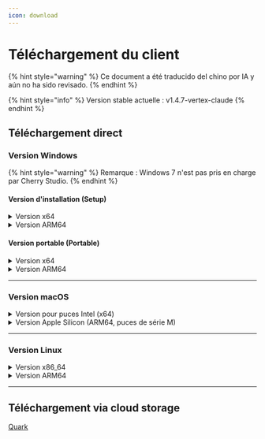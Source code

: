 ```yaml
---
icon: download
---
```

# Téléchargement du client


{% hint style="warning" %}
Ce document a été traducido del chino por IA y aún no ha sido revisado.
{% endhint %}




{% hint style="info" %}
Version stable actuelle : v1.4.7-vertex-claude
{% endhint %}

## Téléchargement direct

### Version Windows

{% hint style="warning" %}
Remarque : Windows 7 n'est pas pris en charge par Cherry Studio.
{% endhint %}

#### Version d'installation (Setup)

<details>

<summary>Version x64</summary>

Ligne principale :

【[Site officiel Cherry Studio](https://cherry-ai.com/download)】 【[GitHub](https://github.com/CherryHQ/cherry-studio/releases/download/v1.4.7-vertex-claude/Cherry-Studio-1.4.7-vertex-claude-x64-setup.exe)】

Lignes alternatives :

【[Ligne 1](https://download-cf.ocoolai.com/https://github.com/CherryHQ/cherry-studio/releases/download/v1.4.7-vertex-claude/Cherry-Studio-1.4.7-vertex-claude-x64-setup.exe)】 【[Ligne 2](https://download.ocoolai.com/https://github.com/CherryHQ/cherry-studio/releases/download/v1.4.7-vertex-claude/Cherry-Studio-1.4.7-vertex-claude-x64-setup.exe)】 【[Ligne 3](https://download.ocoolai.online/https://github.com/CherryHQ/cherry-studio/releases/download/v1.4.7-vertex-claude/Cherry-Studio-1.4.7-vertex-claude-x64-setup.exe)】

</details>

<details>

<summary>Version ARM64</summary>

Ligne principale :

【[Site officiel Cherry Studio](https://cherry-ai.com/download)】 【[GitHub](https://github.com/CherryHQ/cherry-studio/releases/download/v1.4.7-vertex-claude/Cherry-Studio-1.4.7-vertex-claude-arm64-setup.exe)】

Lignes alternatives :

【[Ligne 1](https://download-cf.ocoolai.com/https://github.com/CherryHQ/cherry-studio/releases/download/v1.4.7-vertex-claude/Cherry-Studio-1.4.7-vertex-claude-arm64-setup.exe)】 【[Ligne 2](https://download.ocoolai.com/https://github.com/CherryHQ/cherry-studio/releases/download/v1.4.7-vertex-claude/Cherry-Studio-1.4.7-vertex-claude-arm64-setup.exe)】 【[Ligne 3](https://download.ocoolai.online/https://github.com/CherryHQ/cherry-studio/releases/download/v1.4.7-vertex-claude/Cherry-Studio-1.4.7-vertex-claude-arm64-setup.exe)】

</details>

#### Version portable (Portable)

<details>

<summary>Version x64</summary>

Ligne principale :

【[Site officiel Cherry Studio](https://cherry-ai.com/download)】 【[GitHub](https://github.com/CherryHQ/cherry-studio/releases/download/v1.4.7-vertex-claude/Cherry-Studio-1.4.7-vertex-claude-x64-portable.exe)】

Lignes alternatives :

【[Ligne 1](https://download-cf.ocoolai.com/https://github.com/CherryHQ/cherry-studio/releases/download/v1.4.7-vertex-claude/Cherry-Studio-1.4.7-vertex-claude-x64-portable.exe)】 【[Ligne 2](https://download.ocoolai.com/https://github.com/CherryHQ/cherry-studio/releases/download/v1.4.7-vertex-claude/Cherry-Studio-1.4.7-vertex-claude-x64-portable.exe)】 【[Ligne 3](https://download.ocoolai.online/https://github.com/CherryHQ/cherry-studio/releases/download/v1.4.7-vertex-claude/Cherry-Studio-1.4.7-vertex-claude-x64-portable.exe)】

</details>

<details>

<summary>Version ARM64</summary>

Ligne principale :

【[Site officiel Cherry Studio](https://cherry-ai.com/download)】 【[GitHub](https://github.com/CherryHQ/cherry-studio/releases/download/v1.4.7-vertex-claude/Cherry-Studio-1.4.7-vertex-claude-arm64-portable.exe)】

Lignes alternatives :

【[Ligne 1](https://download-cf.ocoolai.com/https://github.com/CherryHQ/cherry-studio/releases/download/v1.4.7-vertex-claude/Cherry-Studio-1.4.7-vertex-claude-arm64-portable.exe)】 【[Ligne 2](https://download.ocoolai.com/https://github.com/CherryHQ/cherry-studio/releases/download/v1.4.7-vertex-claude/Cherry-Studio-1.4.7-vertex-claude-arm64-portable.exe)】 【[Ligne 3](https://download.ocoolai.online/https://github.com/CherryHQ/cherry-studio/releases/download/v1.4.7-vertex-claude/Cherry-Studio-1.4.7-vertex-claude-arm64-portable.exe)】

</details>

***

### Version macOS

<details>

<summary>Version pour puces Intel (x64)</summary>

Ligne principale :

【[Site officiel Cherry Studio](https://cherry-ai.com/download)】 【[GitHub](https://github.com/CherryHQ/cherry-studio/releases/download/v1.4.7-vertex-claude/Cherry-Studio-1.4.7-vertex-claude-x64.dmg)】

Lignes alternatives :

【[Ligne 1](https://download-cf.ocoolai.com/https://github.com/CherryHQ/cherry-studio/releases/download/v1.4.7-vertex-claude/Cherry-Studio-1.4.7-vertex-claude-x64.dmg)】 【[Ligne 2](https://download.ocoolai.com/https://github.com/CherryHQ/cherry-studio/releases/download/v1.4.7-vertex-claude/Cherry-Studio-1.4.7-vertex-claude-x64.dmg)】 【[Ligne 3](https://download.ocoolai.online/https://github.com/CherryHQ/cherry-studio/releases/download/v1.4.7-vertex-claude/Cherry-Studio-1.4.7-vertex-claude-x64.dmg)】

</details>

<details>

<summary>Version Apple Silicon (ARM64, puces de série M)</summary>

Ligne principale :

【[Site officiel Cherry Studio](https://cherry-ai.com/download)】 【[GitHub](https://github.com/CherryHQ/cherry-studio/releases/download/v1.4.7-vertex-claude/Cherry-Studio-1.4.7-vertex-claude-arm64.dmg)】

Lignes alternatives :

【[Ligne 1](https://download-cf.ocoolai.com/https://github.com/CherryHQ/cherry-studio/releases/download/v1.4.7-vertex-claude/Cherry-Studio-1.4.7-vertex-claude-arm64.dmg)】 【[Ligne 2](https://download.ocoolai.com/https://github.com/CherryHQ/cherry-studio/releases/download/v1.4.7-vertex-claude/Cherry-Studio-1.4.7-vertex-claude-arm64.dmg)】 【[Ligne 3](https://download.ocoolai.online/https://github.com/CherryHQ/cherry-studio/releases/download/v1.4.7-vertex-claude/Cherry-Studio-1.4.7-vertex-claude-arm64.dmg)】

</details>

***

### Version Linux

<details>

<summary>Version x86_64</summary>

Ligne principale :

【[Site officiel Cherry Studio](https://cherry-ai.com/download)】 【[GitHub](https://github.com/CherryHQ/cherry-studio/releases/download/v1.4.7-vertex-claude/Cherry-Studio-1.4.7-vertex-claude-x86_64.AppImage)】

Lignes alternatives :

【[Ligne 1](https://download-cf.ocoolai.com/https://github.com/CherryHQ/cherry-studio/releases/download/v1.4.7-vertex-claude/Cherry-Studio-1.4.7-vertex-claude-x86_64.AppImage)】 【[Ligne 2](https://download.ocoolai.com/https://github.com/CherryHQ/cherry-studio/releases/download/v1.4.7-vertex-claude/Cherry-Studio-1.4.7-vertex-claude-x86_64.AppImage)】 【[Ligne 3](https://download.ocoolai.online/https://github.com/CherryHQ/cherry-studio/releases/download/v1.4.7-vertex-claude/Cherry-Studio-1.4.7-vertex-claude-x86_64.AppImage)】

</details>

<details>

<summary>Version ARM64</summary>

Ligne principale :

【[Site officiel Cherry Studio](https://cherry-ai.com/download)】 【[GitHub](https://github.com/CherryHQ/cherry-studio/releases/download/v1.4.7-vertex-claude/Cherry-Studio-1.4.7-vertex-claude-arm64.AppImage)】

Lignes alternatives :

【[Ligne 1](https://download-cf.ocoolai.com/https://github.com/CherryHQ/cherry-studio/releases/download/v1.4.7-vertex-claude/Cherry-Studio-1.4.7-vertex-claude-arm64.AppImage)】 【[Ligne 2](https://download.ocoolai.com/https://github.com/CherryHQ/cherry-studio/releases/download/v1.4.7-vertex-claude/Cherry-Studio-1.4.7-vertex-claude-arm64.AppImage)】 【[Ligne 3](https://download.ocoolai.online/https://github.com/CherryHQ/cherry-studio/releases/download/v1.4.7-vertex-claude/Cherry-Studio-1.4.7-vertex-claude-arm64-AppImage)】

</details>

***

## Téléchargement via cloud storage

[Quark](https://pan.quark.cn/s/c8533a1ec63e#/list/share)
